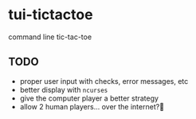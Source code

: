 # tui-tictactoe
command line tic-tac-toe

## TODO
* proper user input with checks, error messages, etc
* better display with `ncurses`
* give the computer player a better strategy
* allow 2 human players... over the internet?🤔
